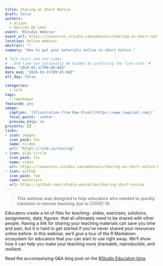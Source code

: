 ```yaml
---
title: Sharing on Short Notice
draft: false
authors: 
  - alison
  - Desirée De Leon
event: 'RStudio Webinar'
event_url: https://resources.rstudio.com/webinars/sharing-on-short-notice-how-to-get-your-materials-online-with-r-markdown
location: Online webinar
abstract: ""
summary: "How to get your materials online on short notice."

# Talk start and end times.
#   End time can optionally be hidden by prefixing the line with `#`.
date: "2020-03-31T09:00:00Z"
date_end: "2020-03-31T09:45:00Z"
all_day: false

categories:
  - talk
tags:
  - rmarkdown
featured: yes
image:
  caption: '[Illustration from Raw Pixel](https://www.rawpixel.com/)'
  focal_point: 'center'
  preview_only: no
projects: []
links:
- icon: images
  icon_pack: fas
  name: slides
  url: "https://rstd.io/sharing"
- icon: play-circle
  icon_pack: fas
  name: video
  url: https://resources.rstudio.com/webinars/sharing-on-short-notice-how-to-get-your-materials-online-with-r-markdown
- icon: github
  icon_pack: fab
  name: materials
  url: https://github.com/rstudio-education/sharing-short-notice
---
```


> This webinar was designed to help educators who needed to quickly transition to remote teaching due to COVID-19.


Educators create a lot of files for teaching- slides, exercises, solutions, assignments, data, figures- that all ultimately need to be shared with other people. Having a link for sharing your teaching materials can save you time and pain, but it is hard to get started if you’ve never shared your resources online before. In this webinar, we’ll give a tour of the R Markdown ecosystem for educators that you can start to use right away. We’ll show how it can help you make your teaching more shareable, reproducible, and resilient.

Read the accompanying Q&A blog post on the [RStudio Education blog](https://education.rstudio.com/blog/2020/04/sharing-on-short-notice/).
